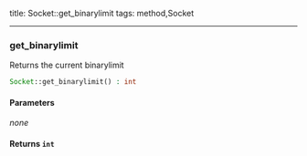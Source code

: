 title: Socket::get_binarylimit
tags: method,Socket

---

<div class="method">
<h3 class="method-name">get_binarylimit</h3>
<p>Returns the current binarylimit<br></p>

```php
Socket::get_binarylimit() : int
```

#### Parameters

*none*


#### Returns `int`




</div>